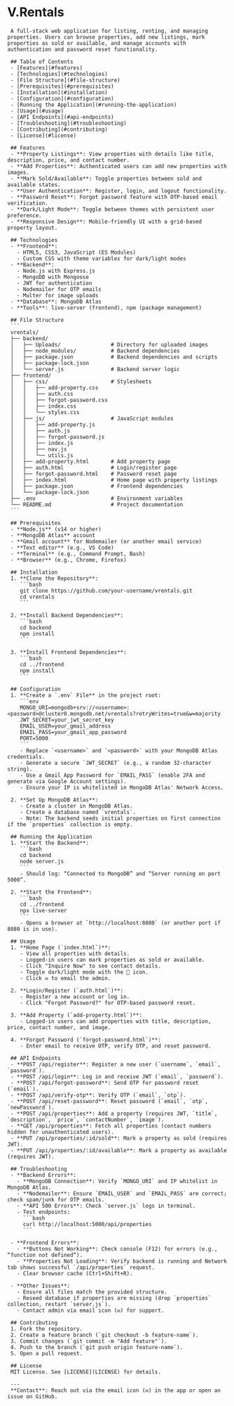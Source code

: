 # V.Rentals

     A full-stack web application for listing, renting, and managing properties. Users can browse properties, add new listings, mark properties as sold or available, and manage accounts with authentication and password reset functionality.

     ## Table of Contents
     - [Features](#features)
     - [Technologies](#technologies)
     - [File Structure](#file-structure)
     - [Prerequisites](#prerequisites)
     - [Installation](#installation)
     - [Configuration](#configuration)
     - [Running the Application](#running-the-application)
     - [Usage](#usage)
     - [API Endpoints](#api-endpoints)
     - [Troubleshooting](#troubleshooting)
     - [Contributing](#contributing)
     - [License](#license)

     ## Features
     - **Property Listings**: View properties with details like title, description, price, and contact number.
     - **Add Properties**: Authenticated users can add new properties with images.
     - **Mark Sold/Available**: Toggle properties between sold and available states.
     - **User Authentication**: Register, login, and logout functionality.
     - **Password Reset**: Forgot password feature with OTP-based email verification.
     - **Dark/Light Mode**: Toggle between themes with persistent user preference.
     - **Responsive Design**: Mobile-friendly UI with a grid-based property layout.

     ## Technologies
     - **Frontend**:
       - HTML5, CSS3, JavaScript (ES Modules)
       - Custom CSS with theme variables for dark/light modes
     - **Backend**:
       - Node.js with Express.js
       - MongoDB with Mongoose
       - JWT for authentication
       - Nodemailer for OTP emails
       - Multer for image uploads
     - **Database**: MongoDB Atlas
     - **Tools**: live-server (frontend), npm (package management)

     ## File Structure
     ```
     vrentals/
     ├── backend/
     │   ├── Uploads/                # Directory for uploaded images
     │   ├── node_modules/           # Backend dependencies
     │   ├── package.json            # Backend dependencies and scripts
     │   ├── package-lock.json
     │   └── server.js               # Backend server logic
     ├── frontend/
     │   ├── css/                    # Stylesheets
     │   │   ├── add-property.css
     │   │   ├── auth.css
     │   │   ├── forgot-password.css
     │   │   ├── index.css
     │   │   └── styles.css
     │   ├── js/                     # JavaScript modules
     │   │   ├── add-property.js
     │   │   ├── auth.js
     │   │   ├── forgot-password.js
     │   │   ├── index.js
     │   │   ├── nav.js
     │   │   └── utils.js
     │   ├── add-property.html       # Add property page
     │   ├── auth.html               # Login/register page
     │   ├── forgot-password.html    # Password reset page
     │   ├── index.html              # Home page with property listings
     │   ├── package.json            # Frontend dependencies
     │   └── package-lock.json
     ├── .env                        # Environment variables
     └── README.md                   # Project documentation
     ```

     ## Prerequisites
     - **Node.js** (v14 or higher)
     - **MongoDB Atlas** account
     - **Gmail account** for Nodemailer (or another email service)
     - **Text editor** (e.g., VS Code)
     - **Terminal** (e.g., Command Prompt, Bash)
     - **Browser** (e.g., Chrome, Firefox)

     ## Installation
     1. **Clone the Repository**:
        ```bash
        git clone https://github.com/your-username/vrentals.git
        cd vrentals
        ```

     2. **Install Backend Dependencies**:
        ```bash
        cd backend
        npm install
        ```

     3. **Install Frontend Dependencies**:
        ```bash
        cd ../frontend
        npm install
        ```

     ## Configuration
     1. **Create a `.env` File** in the project root:
        ```env
        MONGO_URI=mongodb+srv://<username>:<password>@cluster0.mongodb.net/vrentals?retryWrites=true&w=majority
        JWT_SECRET=your_jwt_secret_key
        EMAIL_USER=your_gmail_address
        EMAIL_PASS=your_gmail_app_password
        PORT=5000
        ```
        - Replace `<username>` and `<password>` with your MongoDB Atlas credentials.
        - Generate a secure `JWT_SECRET` (e.g., a random 32-character string).
        - Use a Gmail App Password for `EMAIL_PASS` (enable 2FA and generate via Google Account settings).
        - Ensure your IP is whitelisted in MongoDB Atlas' Network Access.

     2. **Set Up MongoDB Atlas**:
        - Create a cluster in MongoDB Atlas.
        - Create a database named `vrentals`.
        - Note: The backend seeds initial properties on first connection if the `properties` collection is empty.

     ## Running the Application
     1. **Start the Backend**:
        ```bash
        cd backend
        node server.js
        ```
        - Should log: “Connected to MongoDB” and “Server running on port 5000”.

     2. **Start the Frontend**:
        ```bash
        cd ../frontend
        npx live-server
        ```
        - Opens a browser at `http://localhost:8080` (or another port if 8080 is in use).

     ## Usage
     1. **Home Page (`index.html`)**:
        - View all properties with details.
        - Logged-in users can mark properties as sold or available.
        - Click "Inquire Now" to see contact details.
        - Toggle dark/light mode with the 🌙 icon.
        - Click ✉️ to email the admin.

     2. **Login/Register (`auth.html`)**:
        - Register a new account or log in.
        - Click "Forgot Password?" for OTP-based password reset.

     3. **Add Property (`add-property.html`)**:
        - Logged-in users can add properties with title, description, price, contact number, and image.

     4. **Forgot Password (`forgot-password.html`)**:
        - Enter email to receive OTP, verify OTP, and reset password.

     ## API Endpoints
     - **POST /api/register**: Register a new user (`username`, `email`, `password`).
     - **POST /api/login**: Log in and receive JWT (`email`, `password`).
     - **POST /api/forgot-password**: Send OTP for password reset (`email`).
     - **POST /api/verify-otp**: Verify OTP (`email`, `otp`).
     - **POST /api/reset-password**: Reset password (`email`, `otp`, `newPassword`).
     - **POST /api/properties**: Add a property (requires JWT, `title`, `description`, `price`, `contactNumber`, `image`).
     - **GET /api/properties**: Fetch all properties (contact numbers hidden for unauthenticated users).
     - **PUT /api/properties/:id/sold**: Mark a property as sold (requires JWT).
     - **PUT /api/properties/:id/available**: Mark a property as available (requires JWT).

     ## Troubleshooting
     - **Backend Errors**:
       - **MongoDB Connection**: Verify `MONGO_URI` and IP whitelist in MongoDB Atlas.
       - **Nodemailer**: Ensure `EMAIL_USER` and `EMAIL_PASS` are correct; check spam/junk for OTP emails.
       - **API 500 Errors**: Check `server.js` logs in terminal.
       - Test endpoints:
         ```bash
         curl http://localhost:5000/api/properties
         ```

     - **Frontend Errors**:
       - **Buttons Not Working**: Check console (F12) for errors (e.g., “function not defined”).
       - **Properties Not Loading**: Verify backend is running and Network tab shows successful `/api/properties` request.
       - Clear browser cache (Ctrl+Shift+R).

     - **Other Issues**:
       - Ensure all files match the provided structure.
       - Reseed database if properties are missing (drop `properties` collection, restart `server.js`).
       - Contact admin via email icon (✉️) for support.

     ## Contributing
     1. Fork the repository.
     2. Create a feature branch (`git checkout -b feature-name`).
     3. Commit changes (`git commit -m "Add feature"`).
     4. Push to the branch (`git push origin feature-name`).
     5. Open a pull request.

     ## License
     MIT License. See [LICENSE](LICENSE) for details.

     ---
     **Contact**: Reach out via the email icon (✉️) in the app or open an issue on GitHub.